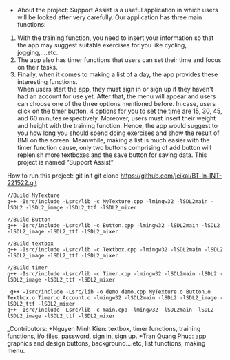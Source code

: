 - About the project: Support Assist is a useful application in which users will be looked after very carefully. 
Our application has three main functions:
1.	With the training function, you need to insert your information so that the app may suggest suitable exercises for you like cycling, jogging,....etc. 
2.	The app also has timer functions that users can set their time and focus on their tasks. 
3.	Finally, when it comes to making a list of a day, the app provides these interesting functions.  
When users start the app, they must sign in or sign up if they haven't had an account for use yet. After that, the menu will appear and users can choose one of the three options mentioned before. 
In case, users click on the timer button, 4 options for you to set the time are 15, 30, 45, and 60 minutes respectively. Moreover, users must insert their weight and height with the training function. Hence, the app would suggest to you how long you should spend doing exercises and show the result of BMI on the screen. Meanwhile, making a list is much easier with the timer function cause, only two buttons comprising of add button will replenish more textboxes and the save button for saving data. 
This project is named “Support Assist”

How to run this project:
    git init
    git clone https://github.com/jeikai/BT-ln-INT-221522.git
    
    //Build MyTexture
    g++ -Isrc/include -Lsrc/lib -c MyTexture.cpp -lmingw32 -lSDL2main -lSDL2 -lSDL2_image -lSDL2_ttf -lSDL2_mixer
    
    //Build Button
    g++ -Isrc/include -Lsrc/lib -c Button.cpp -lmingw32 -lSDL2main -lSDL2 -lSDL2_image -lSDL2_ttf -lSDL2_mixer
    
    //Build textbox
    g++ -Isrc/include -Lsrc/lib -c Textbox.cpp -lmingw32 -lSDL2main -lSDL2 -lSDL2_image -lSDL2_ttf -lSDL2_mixer
    
    //Build timer
    g++ -Isrc/include -Lsrc/lib -c Timer.cpp -lmingw32 -lSDL2main -lSDL2 -lSDL2_image -lSDL2_ttf -lSDL2_mixer

     g++ -Isrc/include -Lsrc/lib -o demo demo.cpp MyTexture.o Button.o Textbox.o Timer.o Account.o -lmingw32 -lSDL2main -lSDL2 -lSDL2_image -lSDL2_ttf -lSDL2_mixer
    g++ -Isrc/include -Lsrc/lib -c main.cpp -lmingw32 -lSDL2main -lSDL2 -lSDL2_image -lSDL2_ttf -lSDL2_mixer
_Contributors:
+Nguyen Minh Kien: textbox, timer functions, training functions, i/o files, password, sign in, sign up.
+Tran Quang Phuc: app graphics and design buttons, background….etc, list functions, making menu.
